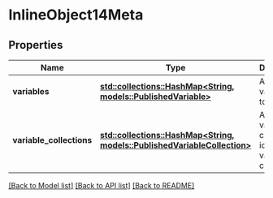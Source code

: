 # InlineObject14Meta

## Properties

Name | Type | Description | Notes
------------ | ------------- | ------------- | -------------
**variables** | [**std::collections::HashMap<String, models::PublishedVariable>**](PublishedVariable.md) | A map of variable ids to variables | 
**variable_collections** | [**std::collections::HashMap<String, models::PublishedVariableCollection>**](PublishedVariableCollection.md) | A map of variable collection ids to variable collections | 

[[Back to Model list]](../README.md#documentation-for-models) [[Back to API list]](../README.md#documentation-for-api-endpoints) [[Back to README]](../README.md)


